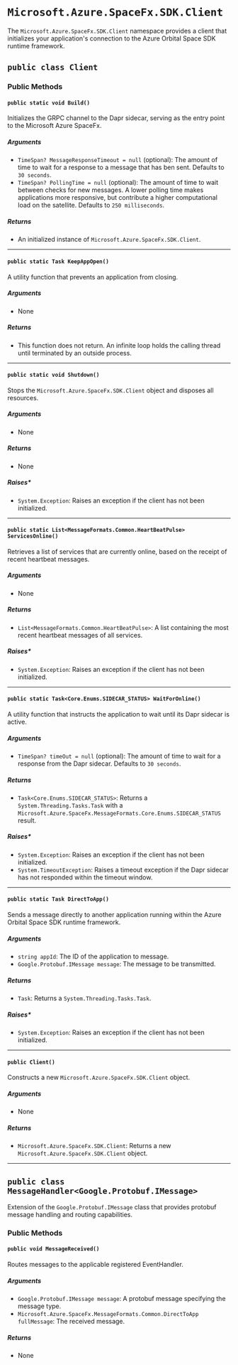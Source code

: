 # `Microsoft.Azure.SpaceFx.SDK.Client`

The `Microsoft.Azure.SpaceFx.SDK.Client` namespace provides a client that initializes your application's connection to the Azure Orbital Space SDK runtime framework.

## `public class Client`

### Public Methods

#### `public static void Build()`

Initializes the GRPC channel to the Dapr sidecar, serving as the entry point to the Microsoft Azure SpaceFx.

##### **Arguments**

- `TimeSpan? MessageResponseTimeout = null` (optional): The amount of time to wait for a response to a message that has ben sent. Defaults to `30 seconds`.
- `TimeSpan? PollingTime = null` (optional): The amount of time to wait between checks for new messages. A lower polling time makes applications more responsive, but contribute a higher computational load on the satellite. Defaults to `250 milliseconds`.

##### **Returns**

- An initialized instance of `Microsoft.Azure.SpaceFx.SDK.Client`.

---

#### `public static Task KeepAppOpen()`

A utility function that prevents an application from closing.

##### **Arguments**

- None

##### **Returns**

- This function does not return. An infinite loop holds the calling thread until terminated by an outside process.

---

#### `public static void Shutdown()`

Stops the `Microsoft.Azure.SpaceFx.SDK.Client` object and disposes all resources.

##### **Arguments**

- None

##### **Returns**

- None

##### **Raises***

- `System.Exception`: Raises an exception if the client has not been initialized.

---

#### `public static List<MessageFormats.Common.HeartBeatPulse> ServicesOnline()`

Retrieves a list of services that are currently online, based on the receipt of recent heartbeat messages.

##### **Arguments**

- None

##### **Returns**

- `List<MessageFormats.Common.HeartBeatPulse>`: A list containing the most recent heartbeat messages of all services.

##### **Raises***

- `System.Exception`: Raises an exception if the client has not been initialized.

---

#### `public static Task<Core.Enums.SIDECAR_STATUS> WaitForOnline()`

A utility function that instructs the application to wait until its Dapr sidecar is active.

##### **Arguments**

- `TimeSpan? timeOut = null` (optional): The amount of time to wait for a response from the Dapr sidecar. Defaults to `30 seconds`.

##### **Returns**

- `Task<Core.Enums.SIDECAR_STATUS>`: Returns a `System.Threading.Tasks.Task` with a `Microsoft.Azure.SpaceFx.MessageFormats.Core.Enums.SIDECAR_STATUS` result.

##### **Raises***

- `System.Exception`: Raises an exception if the client has not been initialized.
- `System.TimeoutException`: Raises a timeout exception if the Dapr sidecar has not responded within the timeout window.

---

#### `public static Task DirectToApp()`

Sends a message directly to another application running within the Azure Orbital Space SDK runtime framework.

##### **Arguments**

- `string appId`: The ID of the application to message.
- `Google.Protobuf.IMessage message`: The message to be transmitted.

##### **Returns**

- `Task`: Returns a `System.Threading.Tasks.Task`.

##### **Raises***

- `System.Exception`: Raises an exception if the client has not been initialized.

---

#### `public Client()`

Constructs a new `Microsoft.Azure.SpaceFx.SDK.Client` object.

##### **Arguments**

- None

##### **Returns**

- `Microsoft.Azure.SpaceFx.SDK.Client`: Returns a new `Microsoft.Azure.SpaceFx.SDK.Client` object.

---

## `public class MessageHandler<Google.Protobuf.IMessage>`

Extension of the `Google.Protobuf.IMessage` class that provides protobuf message handling and routing capabilities.

### Public Methods

#### `public void MessageReceived()`

Routes messages to the applicable registered EventHandler.

##### **Arguments**

- `Google.Protobuf.IMessage message`: A protobuf message specifying the message type.
- `Microsoft.Azure.SpaceFx.MessageFormats.Common.DirectToApp fullMessage`: The received message.

##### **Returns**

- None
